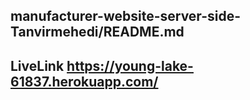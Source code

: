 ## manufacturer-website-server-side-Tanvirmehedi/README.md

## LiveLink https://young-lake-61837.herokuapp.com/
